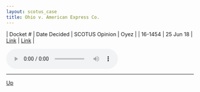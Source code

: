 ```yaml
---
layout: scotus_case
title: Ohio v. American Express Co.
---
```


| Docket # | Date Decided | SCOTUS Opinion | Oyez |
| 16-1454 | 25 Jun 18 | [Link](https://www.supremecourt.gov/opinions/preliminaryprint/585US2PP_final.pdf#page=34) | [Link](https://www.oyez.org/cases/2017/16-1454) |

<audio controls>
   <source src='./resources/16-1454.mp3' type='audio/mpeg'>
</audio>

<object data='./resources/16-1454.pdf' type='application/pdf'></object>

---

[Up](./README.md)